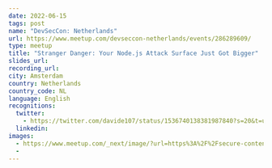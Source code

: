 ```yaml
---
date: 2022-06-15
tags: post
name: "DevSecCon: Netherlands"
url: https://www.meetup.com/devseccon-netherlands/events/286289609/
type: meetup
title: "Stranger Danger: Your Node.js Attack Surface Just Got Bigger"
slides_url:
recording_url:
city: Amsterdam
country: Netherlands
country_code: NL
language: English
recognitions:
  twitter:
    - https://twitter.com/davide107/status/1536740138381987840?s=20&t=u0-4Bjg2oFIlYweHqYSXIw
  linkedin:
images:
  - https://www.meetup.com/_next/image/?url=https%3A%2F%2Fsecure-content.meetupstatic.com%2Fimages%2Fclassic-events%2F504514095%2F676x380.webp&w=3840&q=75
  - 
---
```

